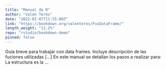 ```yaml
---
title: "Manual de R"
author: "Valen Terés"
date: "2022-02-07T11:55:00Z"
link: "https://bookdown.org/valenteres/FusDataFrame/"
length_weight: "12.2%"
repo: "rstudio/bookdown-demo"
pinned: false
---
```


Guía breve para trabajar con data frames. Incluye descripción de las fuciones utilizadas [...] En este manual se detallan los pasos a realizar para: La estructura es la ...
